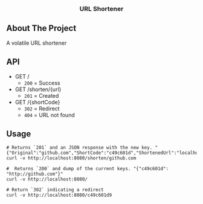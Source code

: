 <br />
<div align="center">
    <h3 align="center">URL Shortener</h3>
</div>

## About The Project
A volatile URL shortener
## API

* GET /
    * `200` = Success 
* GET /shorten/{url}
    * `201` = Created
* GET /{shortCode}
    * `302` = Redirect 
    * `404` = URL not found

## Usage

```
# Returns `201` and an JSON response with the new key. "{"Original":"github.com","ShortCode":"c49c601d","ShortenedUrl":"localhost:8000/c49c601d"}"
curl -v http://localhost:8080/shorten/github.com

#  Returns `200` and dump of the current keys. "{"c49c601d": "http://github.com"}"
curl -v http://localhost:8080/

# Return `302` indicating a redirect
curl -v http://localhost:8080/c49c601d9
```
